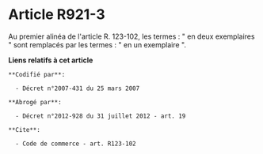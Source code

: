 # Article R921-3

Au premier alinéa de l'article R. 123-102, les termes : " en deux exemplaires " sont remplacés par les termes : " en un
exemplaire ".

**Liens relatifs à cet article**

	**Codifié par**:

	  - Décret n°2007-431 du 25 mars 2007

	**Abrogé par**:

	  - Décret n°2012-928 du 31 juillet 2012 - art. 19

	**Cite**:

	  - Code de commerce - art. R123-102
